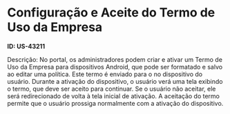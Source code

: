 # Configuração e Aceite do Termo de Uso da Empresa

**ID: US-43211**

Descrição: No portal, os administradores podem criar e ativar um Termo de Uso da Empresa para dispositivos Android, que pode ser formatado e salvo ao editar uma política. Este termo é enviado para o <NomeProduto> no dispositivo do usuário. Durante a ativação do dispositivo, o usuário verá uma tela exibindo o termo, que deve ser aceito para continuar. Se o usuário não aceitar, ele será redirecionado de volta à tela inicial de ativação. A aceitação do termo permite que o usuário prossiga normalmente com a ativação do dispositivo.